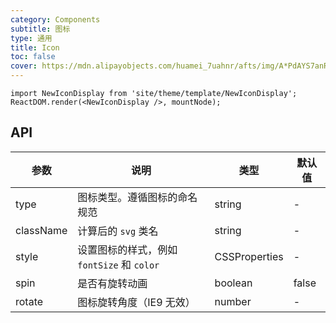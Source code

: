 ```yaml
---
category: Components
subtitle: 图标
type: 通用
title: Icon
toc: false
cover: https://mdn.alipayobjects.com/huamei_7uahnr/afts/img/A*PdAYS7anRpoAAAAAAAAAAAAADrJ8AQ/original
---
```


```__react
import NewIconDisplay from 'site/theme/template/NewIconDisplay';
ReactDOM.render(<NewIconDisplay />, mountNode);
```

## API

| 参数 | 说明 | 类型 | 默认值 |
| --- | --- | --- | --- |
| type | 图标类型。遵循图标的命名规范 | string | - |
| className | 计算后的 `svg` 类名 | string | - |
| style | 设置图标的样式，例如 `fontSize` 和 `color` | CSSProperties | - |
| spin | 是否有旋转动画 | boolean | false |
| rotate | 图标旋转角度（IE9 无效） | number | - |
